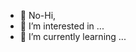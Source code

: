 - 👋 No-Hi,
- 👀 I’m interested in ...
- 🌱 I’m currently learning ...


<!---
xxxxxxxxxxxxxxxxxxxxxxxxxxxxxxxxxxxxxxxxxxxxxxxxxxxxxxxxxxxxxxxxxxxxxxxxxxxxxxxxxxxxxxxxxxxxxxxxxxxxxxxxxxx
--->
